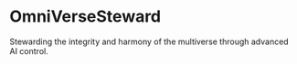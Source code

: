 # OmniVerseSteward
Stewarding the integrity and harmony of the multiverse through advanced AI control.
